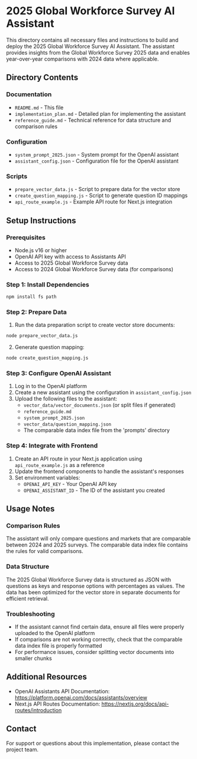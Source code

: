 # 2025 Global Workforce Survey AI Assistant

This directory contains all necessary files and instructions to build and deploy the 2025 Global Workforce Survey AI Assistant. The assistant provides insights from the Global Workforce Survey 2025 data and enables year-over-year comparisons with 2024 data where applicable.

## Directory Contents

### Documentation

- `README.md` - This file
- `implementation_plan.md` - Detailed plan for implementing the assistant
- `reference_guide.md` - Technical reference for data structure and comparison rules

### Configuration

- `system_prompt_2025.json` - System prompt for the OpenAI assistant
- `assistant_config.json` - Configuration file for the OpenAI assistant

### Scripts

- `prepare_vector_data.js` - Script to prepare data for the vector store
- `create_question_mapping.js` - Script to generate question ID mappings
- `api_route_example.js` - Example API route for Next.js integration

## Setup Instructions

### Prerequisites

- Node.js v16 or higher
- OpenAI API key with access to Assistants API
- Access to 2025 Global Workforce Survey data
- Access to 2024 Global Workforce Survey data (for comparisons)

### Step 1: Install Dependencies

```bash
npm install fs path
```

### Step 2: Prepare Data

1. Run the data preparation script to create vector store documents:

```bash
node prepare_vector_data.js
```

2. Generate question mapping:

```bash
node create_question_mapping.js
```

### Step 3: Configure OpenAI Assistant

1. Log in to the OpenAI platform
2. Create a new assistant using the configuration in `assistant_config.json`
3. Upload the following files to the assistant:
   - `vector_data/vector_documents.json` (or split files if generated)
   - `reference_guide.md`
   - `system_prompt_2025.json`
   - `vector_data/question_mapping.json`
   - The comparable data index file from the 'prompts' directory

### Step 4: Integrate with Frontend

1. Create an API route in your Next.js application using `api_route_example.js` as a reference
2. Update the frontend components to handle the assistant's responses
3. Set environment variables:
   - `OPENAI_API_KEY` - Your OpenAI API key
   - `OPENAI_ASSISTANT_ID` - The ID of the assistant you created

## Usage Notes

### Comparison Rules

The assistant will only compare questions and markets that are comparable between 2024 and 2025 surveys. The comparable data index file contains the rules for valid comparisons.

### Data Structure

The 2025 Global Workforce Survey data is structured as JSON with questions as keys and response options with percentages as values. The data has been optimized for the vector store in separate documents for efficient retrieval.

### Troubleshooting

- If the assistant cannot find certain data, ensure all files were properly uploaded to the OpenAI platform
- If comparisons are not working correctly, check that the comparable data index file is properly formatted
- For performance issues, consider splitting vector documents into smaller chunks

## Additional Resources

- OpenAI Assistants API Documentation: https://platform.openai.com/docs/assistants/overview
- Next.js API Routes Documentation: https://nextjs.org/docs/api-routes/introduction

## Contact

For support or questions about this implementation, please contact the project team.

